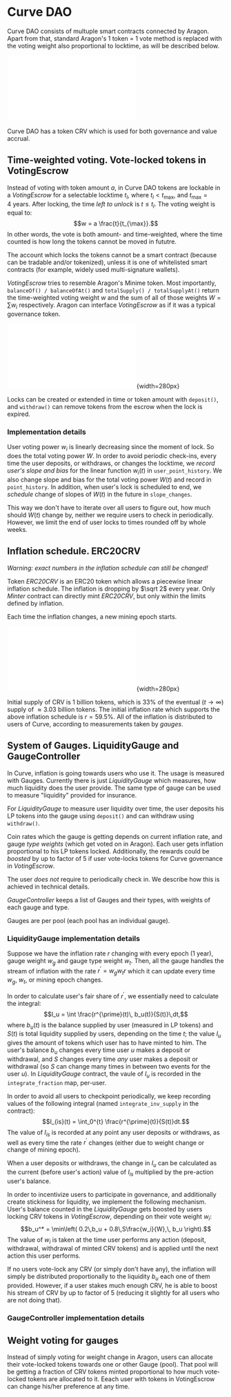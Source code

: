 # Curve DAO

Curve DAO consists of multuple smart contracts connected by Aragon. Apart from
that, standard Aragon's 1 token = 1 vote method is replaced with the voting
weight also proportional to locktime, as will be described below.

![Curve DAO contracts managed by Aragon](dao-overview.pdf)

Curve DAO has a token CRV which is used for both governance and value accrual.

## Time-weighted voting. Vote-locked tokens in VotingEscrow

Instead of voting with token amount $a$, in Curve DAO tokens are lockable
in a _VotingEscrow_ for a selectable locktime $t_l$, where $t_l < t_{\max}$,
and $t_{\max} = 4~\text{years}$. After locking, the time _left to unlock_
is $t\le t_l$. The voting weight is equal to:
$$w = a \frac{t}{t_{\max}}.$$
In other words, the vote is both amount- and time-weighted, where the time
counted is how long the tokens cannot be moved in fututre.

The account which locks the tokens cannot be a smart contract (because can be
tradable and/or tokenized), unless it is one of whitelisted smart contracts
(for example, widely used multi-signature wallets).

_VotingEscrow_ tries to resemble Aragon's Minime token. Most importantly,
`balanceOf() / balanceOfAt()` and `totalSupply() / totalSupplyAt()`
return the time-weighted voting weight $w$ and the sum of all of those weights
$W = \sum w_i$ respectively. Aragon can interface _VotingEscrow_ as if it was
a typical governance token.

![Voting weight of vote-locked tokens](votelock.pdf){width=280px}

Locks can be created or extended in time or token amount with `deposit()`,
and `withdraw()` can remove tokens from the escrow when the lock is expired.

### Implementation details

User voting power $w_i$ is linearly decreasing since the moment of lock.
So does the total voting power $W$. In order to avoid periodic check-ins,
every time the user deposits, or withdraws, or changes the locktime, we
_record user's slope and bias_ for the linear function $w_i(t)$ in
`user_point_history`. We also change slope and bias for the total voting
power $W(t)$ and record in `point_history`. In addition, when
user's lock is scheduled to end, we _schedule_ change of slopes of
$W(t)$ in the future in `slope_changes`.

This way we don't have to iterate over all users to figure out, how much should
$W(t)$ change by, neither we require users to check in periodically. However,
we limit the end of user locks to times rounded off by whole weeks.


## Inflation schedule. ERC20CRV

_Warning: exact numbers in the inflation schedule can still be changed!_

Token _ERC20CRV_ is an ERC20 token which allows a piecewise linear inflation
schedule. The inflation is dropping by $\sqrt 2$ every year.
Only _Minter_ contract can directly mint _ERC20CRV_, but only within the limits
defined by inflation.

Each time the inflation changes, a new mining epoch starts.

![CRV token inflation schedule](inflation.pdf){width=280px}

Initial supply of CRV is $1$ billion tokens, which is $33\%$ of the eventual
($t\rightarrow\infty$) supply of $\approx 3.03$ billion tokens.
The initial inflation rate which supports the above inflation schedule is
$r=59.5\%$. All of the inflation is distributed to users of Curve,
according to measurements taken by _gauges_.

## System of Gauges. LiquidityGauge and GaugeController

In Curve, inflation is going towards users who use it. The usage is measured
with Gauges. Currently there is just _LiquidityGauge_ which measures, how much
liquidity does the user provide. The same type of gauge can be used to measure
"liquidity" provided for insurance.

For _LiquidityGauge_ to measure user liquidity over time, the user deposits
his LP tokens into the gauge using `deposit()` and can withdraw using `withdraw()`.

Coin rates which the gauge is getting depends on current inflation rate,
and gauge _type weights_ (which get voted on in Aragon). Each user gets
inflation proportional to his LP tokens locked. Additionally, the rewards
could be _boosted_ by up to factor of 5 if user vote-locks tokens for Curve
governance in _VotingEscrow_.

The user _does not_ require to periodically check in. We describe how this is
achieved in technical details.

_GaugeController_ keeps a list of Gauges and their types, with weights of each
gauge and type.

Gauges are per pool (each pool has an individual gauge).

### LiquidityGauge implementation details

Suppose we have the inflation rate $r$ changing with every epoch (1 year),
gauge weight $w_g$ and gauge type weight $w_t$. Then, all the gauge handles
the stream of inflation with the rate $r^{\prime} = w_g w_t r$ which it can
update every time $w_g$, $w_t$, or mining epoch changes.

In order to calculate user's fair share of $r^{\prime}$, we essentially need to
calculate the integral:
$$I_u = \int \frac{r^{\prime}(t)\, b_u(t)}{S(t)}\,dt,$$
where $b_u(t)$ is the balance supplied by user (measured in LP tokens) and
$S(t)$ is total liquidity supplied by users, depending on the time $t$;
the value $I_u$ gives the amount of tokens which user has to have minted
to him.
The user's balance $b_u$ changes every time user $u$ makes a deposit or withdrawal,
and $S$ changes every time _any_ user makes a deposit or withdrawal (so $S$
can change many times in between two events for the user $u$).
In _LiquidityGauge_ contract, the vaule of $I_u$ is recorded in the
`integrate_fraction` map, per-user.

In order to avoid all users to checkpoint periodically, we keep recording values
of the following integral (named `integrate_inv_supply` in the contract):
$$I_{is}(t) = \int_0^{t} \frac{r^{\prime}(t)}{S(t)}dt.$$
The value of $I_{is}$ is recorded at any point any user deposits or withdraws,
as well as every time the rate $r^{\prime}$ changes (either due to weight change
or change of mining epoch).

When a user deposits or withdraws, the change in $I_u$ can be calculated as
the current (before user's action) value of $I_{is}$ multiplied by the
pre-action user's balance.

In order to incentivize users to participate in governance, and additionally
create stickiness for liquidity, we implement the following mechanism.
User's balance counted in the _LiquidityGauge_ gets boosted by users locking
CRV tokens in _VotingEscrow_, depending on their vote weight $w_i$:
$$b_u^* = \min\left( 0.2\,b_u + 0.8\,S\frac{w_i}{W},\, b_u \right).$$
The value of $w_i$ is taken at the time user performs any action (deposit,
withdrawal, withdrawal of minted CRV tokens) and is applied until the next
action this user performs.

If no users vote-lock any CRV (or simply don't have any), the inflation will
simply be distributed proportionally to the liquidity $b_u$ each one of them
provided. However, if a user stakes much enough CRV, he is able to boost his
stream of CRV by up to factor of 5 (reducing it slightly for all users who are
not doing that).

### GaugeController implementation details

## Weight voting for gauges

Instead of simply voting for weight change in Aragon, users can allocate their
vote-locked tokens towards one or other Gauge (pool). That pool will be getting
a fraction of CRV tokens minted proportional to how much vote-locked tokens are
allocated to it. Eeach user with tokens in VotingEscrow can change his/her
preference at any time.
